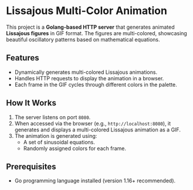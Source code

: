 # Lissajous Multi-Color Animation

This project is a **Golang-based HTTP server** that generates animated **Lissajous figures** in GIF format. The figures are multi-colored, showcasing beautiful oscillatory patterns based on mathematical equations.

## **Features**
- Dynamically generates multi-colored Lissajous animations.
- Handles HTTP requests to display the animation in a browser.
- Each frame in the GIF cycles through different colors in the palette.


## **How It Works**
1. The server listens on port `8080`.
2. When accessed via the browser (e.g., `http://localhost:8080`), it generates and displays a multi-colored Lissajous animation as a GIF.
3. The animation is generated using:
   - A set of sinusoidal equations.
   - Randomly assigned colors for each frame.

## **Prerequisites**
- Go programming language installed (version 1.16+ recommended).




